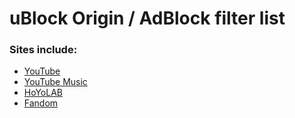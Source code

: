 # uBlock Origin / AdBlock filter list

### Sites include:
- [YouTube](https://www.youtube.com)
- [YouTube Music](https://music.youtube.com)
- [HoYoLAB](https://hoyolab.com)
- [Fandom](https://fandom.com)
